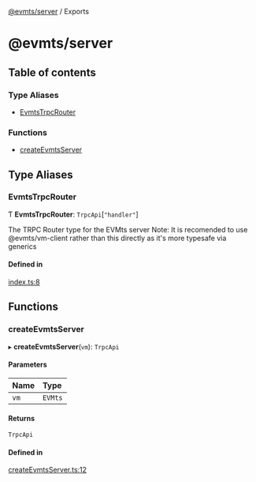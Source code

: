 [@evmts/server](README.md) / Exports

# @evmts/server

## Table of contents

### Type Aliases

- [EvmtsTrpcRouter](modules.md#evmtstrpcrouter)

### Functions

- [createEvmtsServer](modules.md#createevmtsserver)

## Type Aliases

### EvmtsTrpcRouter

Ƭ **EvmtsTrpcRouter**: `TrpcApi`[``"handler"``]

The TRPC Router type for the EVMts server
Note: It is recomended to use @evmts/vm-client rather than this directly
as it's more typesafe via generics

#### Defined in

[index.ts:8](https://github.com/evmts/evmts-monorepo/blob/main/vm/server/src/index.ts#L8)

## Functions

### createEvmtsServer

▸ **createEvmtsServer**(`vm`): `TrpcApi`

#### Parameters

| Name | Type |
| :------ | :------ |
| `vm` | `EVMts` |

#### Returns

`TrpcApi`

#### Defined in

[createEvmtsServer.ts:12](https://github.com/evmts/evmts-monorepo/blob/main/vm/server/src/createEvmtsServer.ts#L12)
